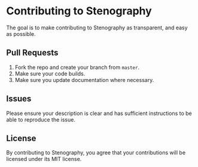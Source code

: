 # Contributing to Stenography #

The goal is to make contributing to Stenography as transparent, and easy as possible.

## Pull Requests ##

1. Fork the repo and create your branch from `master`.
2. Make sure your code builds.
3. Make sure you update documentation where necessary.

## Issues ##

Please ensure your description is clear and has sufficient instructions to be able to reproduce the issue.

## License ##

By contributing to Stenography, you agree that your contributions will be licensed
under its MIT license.


